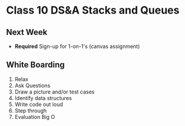 Class 10 DS&A Stacks and Queues
===

## Next Week

* **Required** Sign-up for 1-on-1's (canvas assignment)

## White Boarding

1. Relax
1. Ask Questions
1. Draw a picture and/or test cases
1. Identify data structures
1. Write code out loud
1. Step through
1. Evaluation Big O

